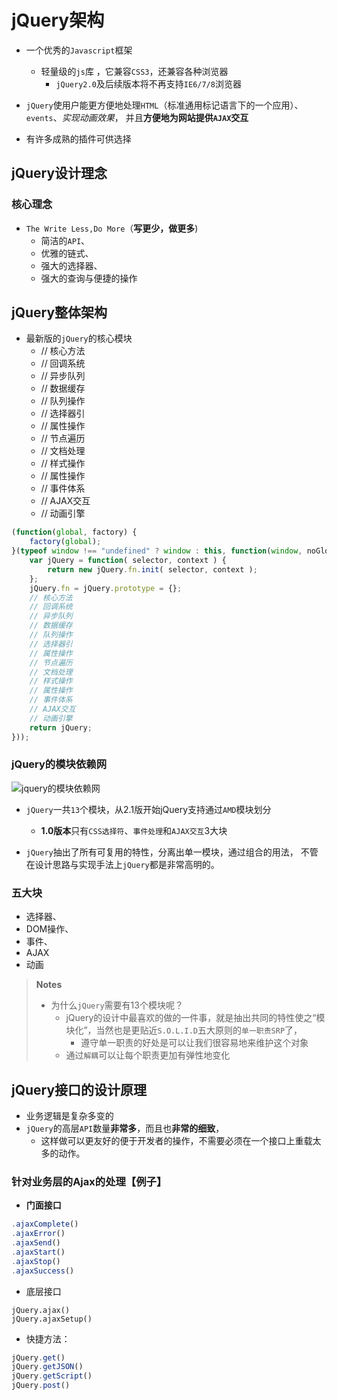 # jQuery架构

- 一个优秀的`Javascript`框架
  - 轻量级的`js`库 ，它兼容`CSS3`，还兼容各种浏览器
     - `jQuery2.0`及后续版本将不再支持`IE6/7/8`浏览器
- `jQuery`使用户能更方便地处理`HTML`（标准通用标记语言下的一个应用）、`events`、*实现动画效果*，
并且**方便地为网站提供`AJAX`交互**

- 有许多成熟的插件可供选择


## jQuery设计理念

### 核心理念
- `The Write Less,Do More`（**写更少，做更多**)
  - 简洁的`API`、
  - 优雅的链式、
  - 强大的选择器、
  - 强大的查询与便捷的操作

## jQuery整体架构

- 最新版的`jQuery`的核心模块
	- // 核心方法
	- // 回调系统
	- // 异步队列
	- // 数据缓存
	- // 队列操作
	- // 选择器引
	- // 属性操作
	- // 节点遍历
	- // 文档处理
	- // 样式操作
	- // 属性操作
	- // 事件体系
	- // AJAX交互
	- // 动画引擎

```javascript
(function(global, factory) {
    factory(global);
}(typeof window !== "undefined" ? window : this, function(window, noGlobal) {
    var jQuery = function( selector, context ) {
		return new jQuery.fn.init( selector, context );
	};
	jQuery.fn = jQuery.prototype = {};
	// 核心方法
	// 回调系统
	// 异步队列
	// 数据缓存
	// 队列操作
	// 选择器引
	// 属性操作
	// 节点遍历
	// 文档处理
	// 样式操作
	// 属性操作
	// 事件体系
	// AJAX交互
	// 动画引擎
	return jQuery;
}));
```

### jQuery的模块依赖网

![jquery的模块依赖网](http://img.mukewang.com/53fa8fec0001754806930473.jpg)

- `jQuery`一共`13`个模块，从2.1版开始jQuery支持通过`AMD`模块划分
   - **1.0版本**只有`CSS选择符`、`事件处理`和`AJAX交互`3大块

- `jQuery`抽出了所有可复用的特性，分离出单一模块，通过组合的用法，
不管在设计思路与实现手法上`jQuery`都是非常高明的。


### 五大块

- 选择器、
- DOM操作、
- 事件、
- AJAX
- 动画

> **Notes**
> - 为什么`jQuery`需要有13个模块呢？
>    - jQuery的设计中最喜欢的做的一件事，就是抽出共同的特性使之“模块化”，当然也是更贴近`S.O.L.I.D`五大原则的`单一职责SRP`了，
>        - 遵守单一职责的好处是可以让我们很容易地来维护这个对象
>    - 通过`解耦`可以让每个职责更加有弹性地变化

## jQuery接口的设计原理

- 业务逻辑是复杂多变的
- `jQuery`的高层`API`数量**非常多**，而且也**非常的细致**，
   - 这样做可以更友好的便于开发者的操作，不需要必须在一个接口上重载太多的动作。

### 针对业务层的Ajax的处理【例子】

- **门面接口**

```javascript
.ajaxComplete()
.ajaxError()
.ajaxSend()
.ajaxStart()
.ajaxStop()
.ajaxSuccess()
```

- 底层接口
```
jQuery.ajax()
jQuery.ajaxSetup()
```

- 快捷方法：

```javascript
jQuery.get()
jQuery.getJSON()
jQuery.getScript()
jQuery.post()
```